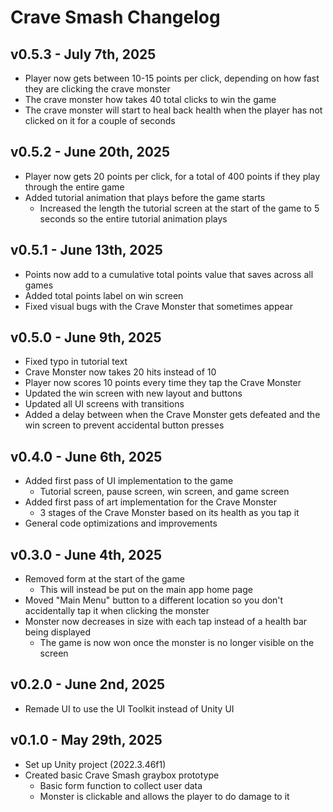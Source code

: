 # Crave Smash Changelog

## v0.5.3 - July 7th, 2025
* Player now gets between 10-15 points per click, depending on how fast they are clicking the crave monster
* The crave monster how takes 40 total clicks to win the game
* The crave monster will start to heal back health when the player has not clicked on it for a couple of seconds

## v0.5.2 - June 20th, 2025
* Player now gets 20 points per click, for a total of 400 points if they play through the entire game
* Added tutorial animation that plays before the game starts
	* Increased the length the tutorial screen at the start of the game to 5 seconds so the entire tutorial animation plays

## v0.5.1 - June 13th, 2025
* Points now add to a cumulative total points value that saves across all games
* Added total points label on win screen
* Fixed visual bugs with the Crave Monster that sometimes appear

## v0.5.0 - June 9th, 2025
* Fixed typo in tutorial text
* Crave Monster now takes 20 hits instead of 10
* Player now scores 10 points every time they tap the Crave Monster
* Updated the win screen with new layout and buttons
* Updated all UI screens with transitions
* Added a delay between when the Crave Monster gets defeated and the win screen to prevent accidental button presses

## v0.4.0 - June 6th, 2025
* Added first pass of UI implementation to the game
  * Tutorial screen, pause screen, win screen, and game screen
* Added first pass of art implementation for the Crave Monster
  * 3 stages of the Crave Monster based on its health as you tap it
* General code optimizations and improvements

## v0.3.0 - June 4th, 2025
* Removed form at the start of the game
  * This will instead be put on the main app home page
* Moved "Main Menu" button to a different location so you don't accidentally tap it when clicking the monster
* Monster now decreases in size with each tap instead of a health bar being displayed
  * The game is now won once the monster is no longer visible on the screen

## v0.2.0 - June 2nd, 2025
* Remade UI to use the UI Toolkit instead of Unity UI

## v0.1.0 - May 29th, 2025
* Set up Unity project (2022.3.46f1)
* Created basic Crave Smash graybox prototype
  * Basic form function to collect user data
  * Monster is clickable and allows the player to do damage to it